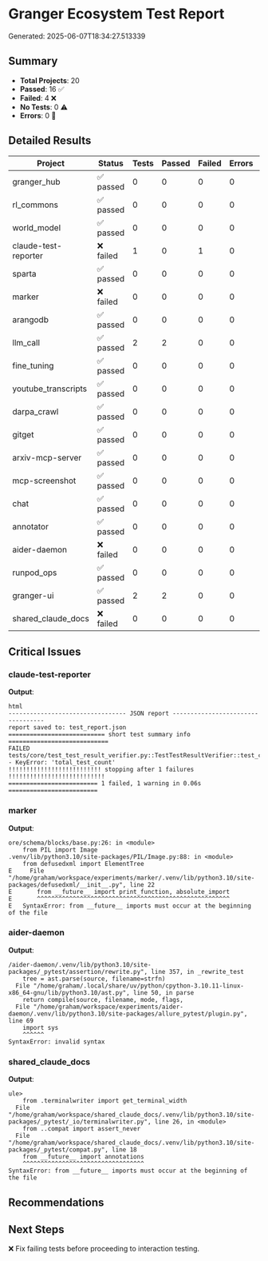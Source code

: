 # Granger Ecosystem Test Report
Generated: 2025-06-07T18:34:27.513339

## Summary

- **Total Projects**: 20
- **Passed**: 16 ✅
- **Failed**: 4 ❌
- **No Tests**: 0 ⚠️
- **Errors**: 0 🚨

## Detailed Results

| Project | Status | Tests | Passed | Failed | Errors | Duration |
|---------|--------|-------|--------|--------|--------|----------|
| granger_hub | ✅ passed | 0 | 0 | 0 | 0 | 0.12s |
| rl_commons | ✅ passed | 0 | 0 | 0 | 0 | 0.08s |
| world_model | ✅ passed | 0 | 0 | 0 | 0 | 0.10s |
| claude-test-reporter | ❌ failed | 1 | 0 | 1 | 0 | 0.06s |
| sparta | ✅ passed | 0 | 0 | 0 | 0 | 0.12s |
| marker | ❌ failed | 0 | 0 | 0 | 0 | 0.00s |
| arangodb | ✅ passed | 0 | 0 | 0 | 0 | 1.02s |
| llm_call | ✅ passed | 2 | 2 | 0 | 0 | 0.03s |
| fine_tuning | ✅ passed | 0 | 0 | 0 | 0 | 0.30s |
| youtube_transcripts | ✅ passed | 0 | 0 | 0 | 0 | 0.12s |
| darpa_crawl | ✅ passed | 0 | 0 | 0 | 0 | 1.91s |
| gitget | ✅ passed | 0 | 0 | 0 | 0 | 6.32s |
| arxiv-mcp-server | ✅ passed | 0 | 0 | 0 | 0 | 0.12s |
| mcp-screenshot | ✅ passed | 0 | 0 | 0 | 0 | 0.06s |
| chat | ✅ passed | 0 | 0 | 0 | 0 | 0.56s |
| annotator | ✅ passed | 0 | 0 | 0 | 0 | 0.07s |
| aider-daemon | ❌ failed | 0 | 0 | 0 | 0 | 0.00s |
| runpod_ops | ✅ passed | 0 | 0 | 0 | 0 | 1.82s |
| granger-ui | ✅ passed | 2 | 2 | 0 | 0 | 0.01s |
| shared_claude_docs | ❌ failed | 0 | 0 | 0 | 0 | 0.00s |

## Critical Issues

### claude-test-reporter

**Output**:
```
html
--------------------------------- JSON report ----------------------------------
report saved to: test_report.json
=========================== short test summary info ============================
FAILED tests/core/test_test_result_verifier.py::TestTestResultVerifier::test_create_immutable_test_record - KeyError: 'total_test_count'
!!!!!!!!!!!!!!!!!!!!!!!!!! stopping after 1 failures !!!!!!!!!!!!!!!!!!!!!!!!!!!
========================= 1 failed, 1 warning in 0.06s =========================

```

### marker

**Output**:
```
ore/schema/blocks/base.py:26: in <module>
    from PIL import Image
.venv/lib/python3.10/site-packages/PIL/Image.py:88: in <module>
    from defusedxml import ElementTree
E     File "/home/graham/workspace/experiments/marker/.venv/lib/python3.10/site-packages/defusedxml/__init__.py", line 22
E       from __future__ import print_function, absolute_import
E       ^^^^^^^^^^^^^^^^^^^^^^^^^^^^^^^^^^^^^^^^^^^^^^^^^^^^^^
E   SyntaxError: from __future__ imports must occur at the beginning of the file

```

### aider-daemon

**Output**:
```
/aider-daemon/.venv/lib/python3.10/site-packages/_pytest/assertion/rewrite.py", line 357, in _rewrite_test
    tree = ast.parse(source, filename=strfn)
  File "/home/graham/.local/share/uv/python/cpython-3.10.11-linux-x86_64-gnu/lib/python3.10/ast.py", line 50, in parse
    return compile(source, filename, mode, flags,
  File "/home/graham/workspace/experiments/aider-daemon/.venv/lib/python3.10/site-packages/allure_pytest/plugin.py", line 69
    import sys
    ^^^^^^
SyntaxError: invalid syntax

```

### shared_claude_docs

**Output**:
```
ule>
    from .terminalwriter import get_terminal_width
  File "/home/graham/workspace/shared_claude_docs/.venv/lib/python3.10/site-packages/_pytest/_io/terminalwriter.py", line 26, in <module>
    from ..compat import assert_never
  File "/home/graham/workspace/shared_claude_docs/.venv/lib/python3.10/site-packages/_pytest/compat.py", line 18
    from __future__ import annotations
    ^^^^^^^^^^^^^^^^^^^^^^^^^^^^^^^^^^
SyntaxError: from __future__ imports must occur at the beginning of the file

```


## Recommendations


## Next Steps

❌ Fix failing tests before proceeding to interaction testing.
